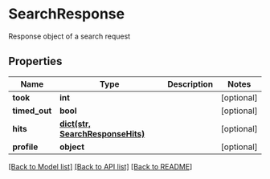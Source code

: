 # SearchResponse

Response object of a search request
## Properties
Name | Type | Description | Notes
------------ | ------------- | ------------- | -------------
**took** | **int** |  | [optional] 
**timed_out** | **bool** |  | [optional] 
**hits** | [**dict(str, SearchResponseHits)**](SearchResponseHits.md) |  | [optional] 
**profile** | **object** |  | [optional] 

[[Back to Model list]](../README.md#documentation-for-models) [[Back to API list]](../README.md#documentation-for-api-endpoints) [[Back to README]](../README.md)


